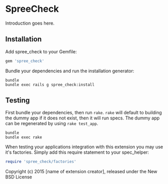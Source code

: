 SpreeCheck
==========

Introduction goes here.

Installation
------------

Add spree_check to your Gemfile:

```ruby
gem 'spree_check'
```

Bundle your dependencies and run the installation generator:

```shell
bundle
bundle exec rails g spree_check:install
```

Testing
-------

First bundle your dependencies, then run `rake`. `rake` will default to building the dummy app if it does not exist, then it will run specs. The dummy app can be regenerated by using `rake test_app`.

```shell
bundle
bundle exec rake
```

When testing your applications integration with this extension you may use it's factories.
Simply add this require statement to your spec_helper:

```ruby
require 'spree_check/factories'
```

Copyright (c) 2015 [name of extension creator], released under the New BSD License
